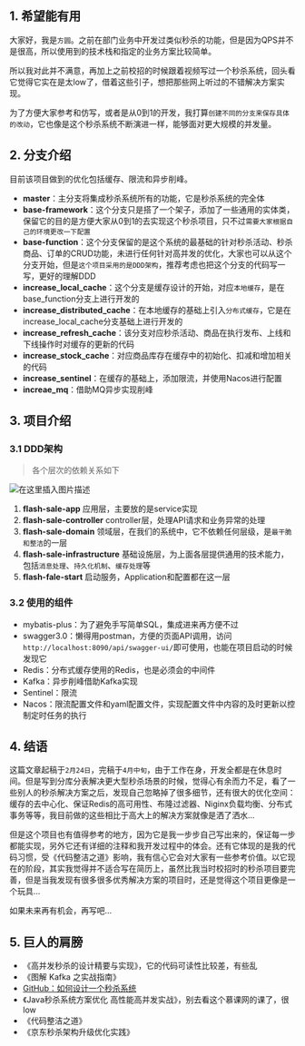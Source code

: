 ## 1. 希望能有用
大家好，我是`方圆`。之前在部门业务中开发过类似秒杀的功能，但是因为QPS并不是很高，所以使用到的技术栈和指定的业务方案比较简单。

所以我对此并不满意，再加上之前校招的时候跟着视频写过一个秒杀系统，回头看它觉得它实在是太low了，借着这些引子，想把那些网上听过的不错解决方案实现。

为了方便大家参考和仿写，或者是从0到1的开发，我打算`创建不同的分支来保存具体的改动`，它也像是这个秒杀系统不断演进一样，能够面对更大规模的并发量。

## 2. 分支介绍
目前该项目做到的优化包括缓存、限流和异步削峰。

- **master**：主分支将集成秒杀系统所有的功能，它是秒杀系统的完全体
- **base-framework**：这个分支只是搭了一个架子，添加了一些通用的实体类，保留它的目的是方便大家从0到1的去实现这个秒杀项目，只不过`需要大家根据自己的环境更改一下配置`
- **base-function**：这个分支保留的是这个系统的最基础的针对秒杀活动、秒杀商品、订单的CRUD功能，未进行任何针对高并发的优化，大家也可以从这个分支开始，但是`这个项目采用的是DDD架构`，推荐考虑也把这个分支的代码写一写，更好的理解DDD
- **increase_local_cache**：这个分支是缓存设计的开始，对应`本地缓存`，是在base_function分支上进行开发的
- **increase_distributed_cache**：在本地缓存的基础上引入`分布式缓存`，它是在increase_local_cache分支基础上进行开发的
- **increase_refresh_cache**：该分支对应秒杀活动、商品在执行发布、上线和下线操作时对缓存的更新的代码
- **increase_stock_cache**：对应商品库存在缓存中的初始化、扣减和增加相关的代码
- **increase_sentinel**：在缓存的基础上，添加限流，并使用Nacos进行配置
- **increae_mq**：借助MQ异步实现削峰

## 3. 项目介绍
### 3.1 DDD架构
> 各个层次的依赖关系如下

![在这里插入图片描述](https://img-blog.csdnimg.cn/b1131e1138624851b90709a6dc4fd9c2.png)

1. **flash-sale-app** 应用层，主要放的是service实现
2. **flash-sale-controller** controller层，处理API请求和业务异常的处理
3. **flash-sale-domain** 领域层，在我们的系统中，它不依赖任何层级，是`最干脆和整洁`的一层
4. **flash-sale-infrastructure** 基础设施层，为上面各层提供通用的技术能力，包括`消息处理`、`持久化机制`、`缓存处理`等
5. **flash-fale-start** 启动服务，Application和配置都在这一层


### 3.2 使用的组件
- mybatis-plus：为了避免手写简单SQL，集成进来再方便不过
- swagger3.0：懒得用postman，方便的页面API调用，访问`http://localhost:8090/api/swagger-ui/`即可使用，也能在项目启动的时候发现它
- Redis：分布式缓存使用的Redis，也是必须会的中间件
- Kafka：异步削峰借助Kafka实现
- Sentinel：限流
- Nacos：限流配置文件和yaml配置文件，实现配置文件中内容的及时更新以控制定时任务的执行


## 4. 结语
这篇文章起稿于`2月24日`，完稿于`4月中旬`，由于工作在身，开发全都是在休息时间。但是写到分库分表解决更大型秒杀场景的时候，觉得心有余而力不足，看了一些别人的秒杀解决方案之后，发现自己忽略掉了很多细节，还有很大的优化空间：缓存的去中心化、保证Redis的高可用性、布隆过滤器、Niginx负载均衡、分布式事务等等，我目前做的这些相比于高大上的解决方案就像是洒了洒水...

但是这个项目也有值得参考的地方，因为它是我一步步自己写出来的，保证每一步都能实现，另外它还有详细的注释和我开发过程中的体会。还有它体现的是我的代码习惯，受《代码整洁之道》影响，我有信心它会对大家有一些参考价值。以它现在的阶段，其实我觉得并不适合写在简历上，虽然比我当时校招时的秒杀项目要完善，但是当我发现有很多很多优秀解决方案的项目时，还是觉得这个项目更像是一个玩具...

如果未来再有机会，再写吧...

## 5. 巨人的肩膀

- 《高并发秒杀的设计精要与实现》，它的代码可读性比较差，有些乱
- 《图解 Kafka 之实战指南》
- [GitHub：如何设计一个秒杀系统](https://github.com/yunfeiyanggzq/miaosha)
- 《Java秒杀系统方案优化 高性能高并发实战》，别去看这个慕课网的课了，很low
- 《代码整洁之道》
- 《京东秒杀架构升级优化实践》

